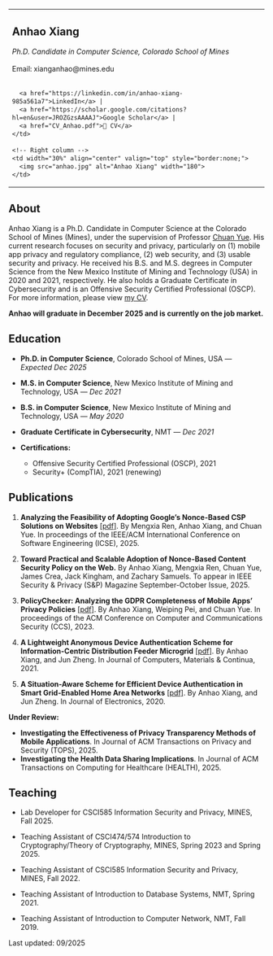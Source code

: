 
<table style="border-collapse: collapse;">
  <tr>
    <!-- Left column -->
    <td width="70%" valign="top" style="border:none;">
      <h2>Anhao Xiang</h2>
      <em>Ph.D. Candidate in Computer Science, Colorado School of Mines</em><br><br>
      Email: xianganhao@mines.edu <br><br>

      <a href="https://linkedin.com/in/anhao-xiang-985a561a7">LinkedIn</a> |
      <a href="https://scholar.google.com/citations?hl=en&user=JROZGzsAAAAJ">Google Scholar</a> |
      <a href="CV_Anhao.pdf">📄 CV</a>
    </td>

    <!-- Right column -->
    <td width="30%" align="center" valign="top" style="border:none;">
      <img src="anhao.jpg" alt="Anhao Xiang" width="180">
    </td>
  </tr>
</table>


## About

Anhao Xiang is a Ph.D. Candidate in Computer Science at the Colorado School of Mines (Mines), under the supervision of Professor [Chuan Yue](https://people.mines.edu/chuanyue/). His current research focuses on security and privacy, particularly on (1) mobile app privacy and regulatory compliance, (2) web security, and (3) usable security and privacy. He received his B.S. and M.S. degrees in Computer Science from the New Mexico Institute of Mining and Technology (USA) in 2020 and 2021, respectively. He also holds a Graduate Certificate in Cybersecurity and is an Offensive Security Certified Professional (OSCP). For more information, please view [my CV](CV_Anhao.pdf).

**Anhao will graduate in December 2025 and is currently on the job market.**


## Education

- **Ph.D. in Computer Science**, Colorado School of Mines, USA — *Expected Dec 2025*  
 

- **M.S. in Computer Science**, New Mexico Institute of Mining and Technology, USA — *Dec 2021*  

- **B.S. in Computer Science**, New Mexico Institute of Mining and Technology, USA — *May 2020*  

- **Graduate Certificate in Cybersecurity**, NMT — *Dec 2021*  

- **Certifications:**  
  - Offensive Security Certified Professional (OSCP), 2021  
  - Security+ (CompTIA), 2021 (renewing)  

## Publications

1. **Analyzing the Feasibility of Adopting Google’s Nonce-Based CSP Solutions on Websites** [[pdf]](https://ieeexplore.ieee.org/document/11029938).
   By Mengxia Ren, Anhao Xiang, and Chuan Yue. In proceedings of the IEEE/ACM International Conference on Software Engineering (ICSE), 2025.

2. **Toward Practical and Scalable Adoption of Nonce-Based Content Security Policy on the Web.** 
   By Anhao Xiang, Mengxia Ren, Chuan Yue, James Crea, Jack Kingham, and Zachary Samuels. To appear in IEEE Security & Privacy (S&P) Magazine September-October Issue, 2025.

3. **PolicyChecker: Analyzing the GDPR Completeness of Mobile Apps’ Privacy Policies** [[pdf]](https://dl.acm.org/doi/10.1145/3576915.3623067). 
   By Anhao Xiang, Weiping Pei, and Chuan Yue. In proceedings of the ACM Conference on Computer and Communications Security (CCS), 2023.

4. **A Lightweight Anonymous Device Authentication Scheme for Information-Centric Distribution Feeder Microgrid** [[pdf]](https://www.sciencedirect.com/org/science/article/pii/S1546221821004367). By Anhao Xiang, and Jun Zheng. In Journal of Computers, Materials & Continua, 2021.

5. **A Situation-Aware Scheme for Efficient Device Authentication in Smart Grid-Enabled Home Area Networks** [[pdf]](https://www.mdpi.com/2079-9292/9/6/989#:~:text=The%20proposed%20scheme%20utilizes%20the,the%20assessed%20security%20risk%20level.). By Anhao Xiang, and Jun Zheng. In Journal of Electronics, 2020.  

**Under Review:**  
- **Investigating the Effectiveness of Privacy Transparency Methods of Mobile Applications**. In Journal of ACM Transactions on Privacy and Security (TOPS), 2025.   
- **Investigating the Health Data Sharing Implications**. In Journal of ACM Transactions on Computing for Healthcare (HEALTH), 2025. 


## Teaching
- Lab Developer for CSCI585 Information Security and Privacy, MINES, Fall 2025.

- Teaching Assistant of CSCI474/574 Introduction to Cryptography/Theory of Cryptography, MINES, Spring 2023 and Spring 2025.

- Teaching Assistant of CSCI585 Information Security and Privacy, MINES, Fall 2022.

- Teaching Assistant of Introduction to Database Systems, NMT, Spring 2021.

- Teaching Assistant of Introduction to Computer Network, NMT, Fall 2019.


Last updated: 09/2025
